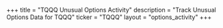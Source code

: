 +++
title = "TQQQ Unusual Options Activity"
description = "Track Unusual Options Data for TQQQ"
ticker = "TQQQ"
layout = "options_activity"
+++

